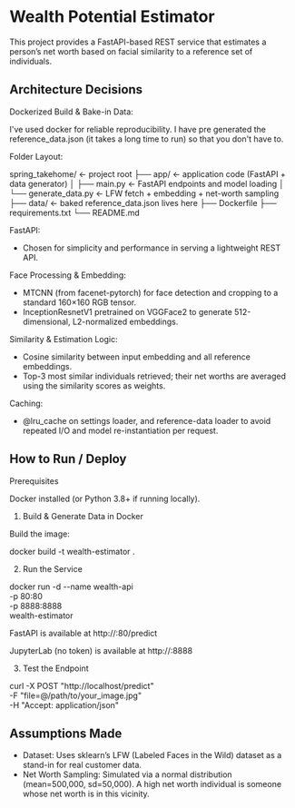 # Wealth Potential Estimator

This project provides a FastAPI-based REST service that estimates a person’s net worth based on facial similarity to a reference set of individuals.

## Architecture Decisions

Dockerized Build & Bake-in Data:

I've used docker for reliable reproducibility.
I have pre generated the reference_data.json (it takes a long time to run) so that you don't have to.

Folder Layout:

spring_takehome/ ← project root
├── app/ ← application code (FastAPI + data generator)
│ ├── main.py ← FastAPI endpoints and model loading
│ └── generate_data.py ← LFW fetch + embedding + net-worth sampling
├── data/ ← baked reference_data.json lives here
├── Dockerfile
├── requirements.txt
└── README.md

FastAPI:

- Chosen for simplicity and performance in serving a lightweight REST API.

Face Processing & Embedding:

- MTCNN (from facenet-pytorch) for face detection and cropping to a standard 160×160 RGB tensor.
- InceptionResnetV1 pretrained on VGGFace2 to generate 512-dimensional, L2-normalized embeddings.

Similarity & Estimation Logic:

- Cosine similarity between input embedding and all reference embeddings.
- Top-3 most similar individuals retrieved; their net worths are averaged using the similarity scores as weights.

Caching:

- @lru_cache on settings loader, and reference-data loader to avoid repeated I/O and model re-instantiation per request.

## How to Run / Deploy

Prerequisites

Docker installed (or Python 3.8+ if running locally).

1. Build & Generate Data in Docker

Build the image:

docker build -t wealth-estimator .

2. Run the Service

docker run -d --name wealth-api \
 -p 80:80 \
 -p 8888:8888 \
 wealth-estimator

FastAPI is available at http://<host>:80/predict

JupyterLab (no token) is available at http://<host>:8888

3. Test the Endpoint

curl -X POST "http://localhost/predict" \
 -F "file=@/path/to/your_image.jpg" \
 -H "Accept: application/json"

## Assumptions Made

- Dataset: Uses sklearn’s LFW (Labeled Faces in the Wild) dataset as a stand-in for real customer data.
- Net Worth Sampling: Simulated via a normal distribution (mean=500,000, sd=50,000). A high net worth individual is someone whose net worth is in this vicinity.
